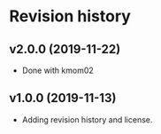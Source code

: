 Revision history
=======================

v2.0.0 (2019-11-22)
----------------------

* Done with kmom02


v1.0.0 (2019-11-13)
----------------------

* Adding revision history and license.
